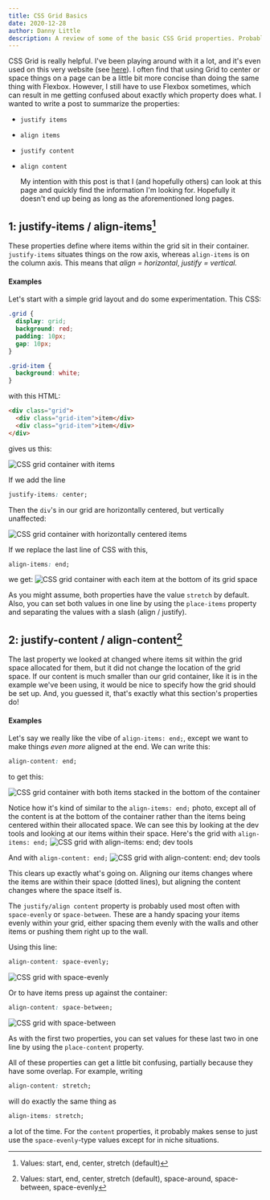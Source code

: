 ```yaml
---
title: CSS Grid Basics
date: 2020-12-28
author: Danny Little
description: A review of some of the basic CSS Grid properties. Probably more for my benefit that yours.
---
```


CSS Grid is really helpful. I've been playing around with it a lot, and it's even used on this very website (see [here](/projects)). I often find that using Grid to center or space things on a page can be a little bit more concise than doing the same thing with Flexbox. However, I still have to use Flexbox sometimes, which can result in me getting confused about exactly which property does what. I wanted to write a post to summarize the properties:

- `justify items`
- `align items`
- `justify content`
- `align content`

  My intention with this post is that I (and hopefully others) can look at this page and quickly find the information I'm looking for. Hopefully it doesn't end up being as long as the aforementioned long pages.

## 1: justify-items / align-items[^1]

These properties define where items within the grid sit in their container. `justify-items` situates things on the row axis, whereas `align-items` is on the column axis. This means that _align = horizontal_, _justify = vertical._

#### Examples

Let's start with a simple grid layout and do some experimentation. This CSS:

```css
.grid {
  display: grid;
  background: red;
  padding: 10px;
  gap: 10px;
}

.grid-item {
  background: white;
}
```

with this HTML:

```html
<div class="grid">
  <div class="grid-item">item</div>
  <div class="grid-item">item</div>
</div>
```

gives us this:

![CSS grid container with items](/blog/grid-1.png)

If we add the line

```css
justify-items: center;
```

Then the `div`'s in our grid are horizontally centered, but vertically unaffected:

![CSS grid container with horizontally centered items](/blog/grid-2.png)

If we replace the last line of CSS with this,

```css
align-items: end;
```

we get:
![CSS grid container with each item at the bottom of its grid space](/blog/grid-3.png)

As you might assume, both properties have the value `stretch` by default. Also, you can set both values in one line by using the `place-items` property and separating the values with a slash (align / justify).

## 2: justify-content / align-content[^2]

The last property we looked at changed where items sit within the grid space allocated for them, but it did not change the location of the grid space. If our content is much smaller than our grid container, like it is in the example we've been using, it would be nice to specify how the grid should be set up. And, you guessed it, that's exactly what this section's properties do!

#### Examples

Let's say we really like the vibe of `align-items: end;`, except we want to make things _even more_ aligned at the end. We can write this:

```css
align-content: end;
```

to get this:

![CSS grid container with both items stacked in the bottom of the container](/blog/grid-4.png)

Notice how it's kind of similar to the `align-items: end;` photo, except all of the content is at the bottom of the container rather than the items being centered within their allocated space. We can see this by looking at the dev tools and looking at our items within their space. Here's the grid with `align-items: end;`
![CSS grid with align-items: end; dev tools](/blog/grid-5.png)

And with `align-content: end;`
![CSS grid with align-content: end; dev tools](/blog/grid-6.png)

This clears up exactly what's going on. Aligning our items changes where the items are within their space (dotted lines), but aligning the content changes where the space itself is.

The `justify/align content` property is probably used most often with `space-evenly` or `space-between`. These are a handy spacing your items evenly within your grid, either spacing them evenly with the walls and other items or pushing them right up to the wall.

Using this line:

```css
align-content: space-evenly;
```

![CSS grid with space-evenly](/blog/grid-7.png)

Or to have items press up against the container:

```css
align-content: space-between;
```

![CSS grid with space-between](/blog/grid-8.png)

As with the first two properties, you can set values for these last two in one line by using the `place-content` property.

All of these properties can get a little bit confusing, partially because they have some overlap. For example, writing

```css
align-content: stretch;
```

will do exactly the same thing as

```css
align-items: stretch;
```

a lot of the time. For the `content` properties, it probably makes sense to just use the `space-evenly`-type values except for in niche situations.

[^1]: Values: start, end, center, stretch (default)
[^2]: Values: start, end, center, stretch (default), space-around, space-between, space-evenly
